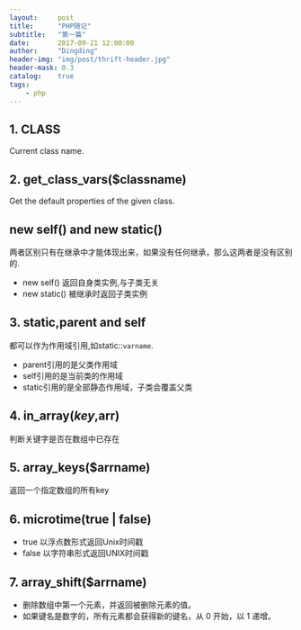 ```yaml
---
layout:     post
title:      "PHP随记"
subtitle:   "第一篇"
date:       2017-09-21 12:00:00
author:     "Dingding"
header-img: "img/post/thrift-header.jpg"
header-mask: 0.3
catalog:    true
tags:
    - php 
---
```


## 1. __CLASS__
Current class name.

## 2. get_class_vars($classname)
Get the default properties of the given class.

## new self() and new static()
两者区别只有在继承中才能体现出来，如果没有任何继承，那么这两者是没有区别的.

* new self() 返回自身类实例,与子类无关
* new static() 被继承时返回子类实例

## 3. static,parent and self
都可以作为作用域引用,如static::`varname`.

* parent引用的是父类作用域
* self引用的是当前类的作用域
* static引用的是全部静态作用域，子类会覆盖父类

## 4. in_array($key,$arr)
判断关键字是否在数组中已存在

## 5. array_keys($arrname)
返回一个指定数组的所有key


## 6. microtime(true | false)
* true 以浮点数形式返回Unix时间戳
* false 以字符串形式返回UNIX时间戳

## 7. array_shift($arrname)
* 删除数组中第一个元素，并返回被删除元素的值。
* 如果键名是数字的，所有元素都会获得新的键名，从 0 开始，以 1 递增。














